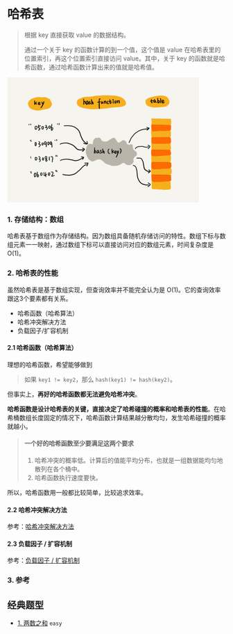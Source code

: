 # 哈希表

> 根据 key 直接获取 value 的数据结构。
>
> 通过一个关于 key 的函数计算的到一个值，这个值是 value 在哈希表里的位置索引，再这个位置索引直接访问 value。其中，关于 key 的函数就是哈希函数，通过哈希函数计算出来的值就是哈希值。

![哈希表](/assets/images/data-structure/hashtable/hashtable.jpeg)

### 1. 存储结构：数组

哈希表基于数组作为存储结构。因为数组具备随机存储访问的特性。数组下标与数组元素一一映射，通过数组下标可以直接访问对应的数组元素，时间复杂度是 O(1)。


### 2. 哈希表的性能

虽然哈希表是基于数组实现，但查询效率并不能完全认为是 O(1)。它的查询效率跟这3个要素都有关系。

- 哈希函数（哈希算法）
- 哈希冲突解决方法
- 负载因子/扩容机制

#### 2.1 哈希函数（哈希算法）

理想的哈希函数，希望能够做到

> 如果 `key1 != key2`，那么 `hash(key1) != hash(key2)`。

但事实上，**再好的哈希函数都无法避免哈希冲突**。

**哈希函数是设计哈希表的关键，直接决定了哈希碰撞的概率和哈希表的性能**。在哈希桶数组长度固定的情况下，哈希函数计算结果越分散均匀，发生哈希碰撞的概率就越小。

> #### 一个好的哈希函数至少要满足这两个要求
>
> 1. 哈希冲突的概率低。计算后的值能平均分布，也就是一组数据能均匀地散列在各个桶中。
> 2. 哈希函数执行速度要快。

所以，哈希函数用一般都比较简单，比较追求效率。

#### 2.2 哈希冲突解决方法

参考：[哈希冲突解决方法](/docs/data-structure/hashtable/哈希冲突.md)

#### 2.3 负载因子 / 扩容机制

参考：[负载因子 / 扩容机制](/docs/data-structure/hashtable/负载因子_扩容机制.md)


### 3. 参考



## 经典题型

- [1. 两数之和](https://leetcode-cn.com/problems/two-sum/) `easy`
